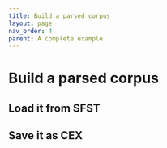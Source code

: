 ```yaml
---
title: Build a parsed corpus
layout: page
nav_order: 4
parent: A complete example
---
```


# Build a parsed corpus

## Load it from SFST

## Save it as CEX
